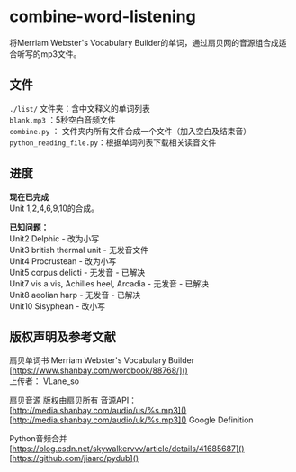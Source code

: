 # combine-word-listening
将Merriam Webster's Vocabulary Builder的单词，通过扇贝网的音源组合成适合听写的mp3文件。

## 文件
`./list/` 文件夹：含中文释义的单词列表<br>
`blank.mp3` ：5秒空白音频文件<br>
`combine.py` ： 文件夹内所有文件合成一个文件（加入空白及结束音）<br>
`python_reading_file.py`：根据单词列表下载相关读音文件

## 进度
**现在已完成**<br>
Unit 1,2,4,6,9,10的合成。

**已知问题：**<br>
Unit2 Delphic - 改为小写 <br>
Unit3 british thermal unit - 无发音文件<br>
Unit4 Procrustean	- 改为小写<br>
Unit5 corpus delicti - 无发音 - 已解决<br>
Unit7 vis a vis, Achilles heel, Arcadia - 无发音 - 已解决<br>
Unit8 aeolian harp - 无发音 - 已解决<br>
Unit10 Sisyphean - 改小写<br>

## 版权声明及参考文献

扇贝单词书 Merriam Webster's Vocabulary Builder
[https://www.shanbay.com/wordbook/88768/]()<br>
上传者： VLane_so

扇贝音源 
版权由扇贝所有
音源API：
[http://media.shanbay.com/audio/us/%s.mp3]()
[http://media.shanbay.com/audio/uk/%s.mp3]()
Google Definition

Python音频合并
[https://blog.csdn.net/skywalkervvv/article/details/41685687]()
[https://github.com/jiaaro/pydub]()
